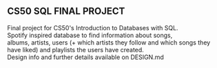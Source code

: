 ## CS50 SQL FINAL PROJECT<br />
Final project for CS50's Introduction to Databases with SQL. <br/>
Spotify inspired database to find information about songs, <br/>
albums, artists, users (+ which artists they follow and which songs they have liked) and playlists the users have created. <br/>
Design info and further details available on DESIGN.md <br/>
